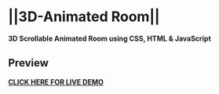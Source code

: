 # ||3D-Animated Room||
**3D Scrollable Animated Room using CSS, HTML & JavaScript**


## Preview
[**CLICK HERE FOR LIVE DEMO**](https://prachit082.github.io/3D-Room/)
